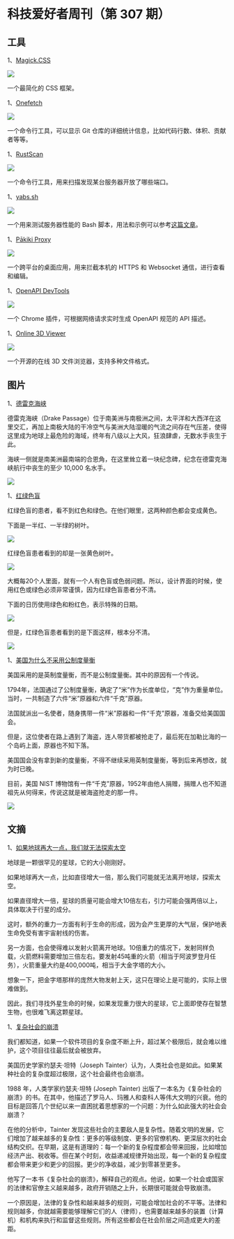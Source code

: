 # 科技爱好者周刊（第 307 期）

## 工具

1、[Magick.CSS](https://css.winterveil.net/)

![](https://cdn.beekka.com/blogimg/asset/202403/bg2024032302.webp)

一个最简化的 CSS 框架。

1、[Onefetch](https://github.com/o2sh/onefetch)

![](https://cdn.beekka.com/blogimg/asset/202403/bg2024032409.webp)

一个命令行工具，可以显示 Git 仓库的详细统计信息，比如代码行数、体积、贡献者等等。

1、[RustScan](https://github.com/RustScan/RustScan)

![](https://cdn.beekka.com/blogimg/asset/202308/bg2023082609.webp)

一个命令行工具，用来扫描发现某台服务器开放了哪些端口。

1、[yabs.sh](https://github.com/masonr/yet-another-bench-script)

![](https://cdn.beekka.com/blogimg/asset/202308/bg2023082701.webp)

一个用来测试服务器性能的 Bash 脚本，用法和示例可以参考[这篇文章](https://blog.aawadia.dev/2023/08/26/yabs-august-2023/)。

1、[Pākiki Proxy](https://pakikiproxy.com/)

![](https://cdn.beekka.com/blogimg/asset/202310/bg2023102801.webp)

一个跨平台的桌面应用，用来拦截本机的 HTTPS 和 Websocket 通信，进行查看和编辑。

1、[OpenAPI DevTools](https://github.com/AndrewWalsh/openapi-devtools)

![](https://cdn.beekka.com/blogimg/asset/202311/bg2023110209.webp)

一个 Chrome 插件，可根据网络请求实时生成 OpenAPI 规范的 API 描述。

1、[Online 3D Viewer](https://3dviewer.net)

![](https://cdn.beekka.com/blogimg/asset/202311/bg2023110520.webp)

一个开源的在线 3D 文件浏览器，支持多种文件格式。

## 图片

1、[德雷克海峡](https://edition.cnn.com/travel/article/drake-passage-rough-sea-scn/index.html)

德雷克海峡（Drake Passage）位于南美洲与南极洲之间，太平洋和大西洋在这里交汇，再加上南极大陆的干冷空气与美洲大陆湿暖的气流之间存在气压差，使得这里成为地球上最危险的海域，终年有八级以上大风，狂浪肆虐，无数水手丧生于此。

海峡一侧就是南美洲最南端的合恩角，在这里耸立着一块纪念碑，纪念在德雷克海峡航行中丧生的至少 10,000 名水手。

![](https://cdn.beekka.com/blogimg/asset/202402/bg2024020903.webp)

1、[红绿色盲](https://www.theverge.com/23650428/colorblindness-design-ui-accessibility-wordle)

红绿色盲的患者，看不到红色和绿色。在他们眼里，这两种颜色都会变成黄色。

下面是一半红、一半绿的树叶。

![](https://cdn.beekka.com/blogimg/asset/202304/bg2023040802.webp)

红绿色盲患者看到的却是一张黄色树叶。

![](https://cdn.beekka.com/blogimg/asset/202304/bg2023040803.webp)

大概每20个人里面，就有一个人有色盲或色弱问题。所以，设计界面的时候，使用红色或绿色必须非常谨慎，因为红绿色盲患者分不清。

下面的日历使用绿色和粉红色，表示特殊的日期。

![](https://cdn.beekka.com/blogimg/asset/202304/bg2023040804.webp)

但是，红绿色盲患者看到的是下面这样，根本分不清。

![](https://cdn.beekka.com/blogimg/asset/202304/bg2023040805.webp)

1、[美国为什么不采用公制度量衡](https://www.nist.gov/blogs/taking-measure/pirates-caribbean-metric-edition)

美国采用的是英制度量衡，而不是公制度量衡。其中的原因有一个传说。

1794年，法国通过了公制度量衡，确定了“米”作为长度单位，“克”作为重量单位。当时，一共制造了六件“米”原器和六件“千克”原器。

法国就派出一名使者，随身携带一件“米”原器和一件“千克”原器，准备交给美国国会。

但是，这位使者在路上遇到了海盗，连人带货都被抢走了，最后死在加勒比海的一个岛屿上面，原器也不知下落。

美国国会没有拿到新的度量衡，不得不继续采用英制度量衡，等到后来再想改，就为时已晚。

目前，美国 NIST 博物馆有一件“千克”原器，1952年由他人捐赠，捐赠人也不知道祖先从何得来，传说这就是被海盗抢走的那一件。

![](https://cdn.beekka.com/blogimg/asset/202309/bg2023091701.webp)

## 文摘

1、[如果地球再大一点，我们就无法探索太空](https://www.popularmechanics.com/space/deep-space/a19893704/any-aliens-on-super-earths-would-have-a-tough-time-flying-to-space/)

地球是一颗很罕见的星球，它的大小刚刚好。

如果地球再大一点，比如直径增大一倍，那么我们可能就无法离开地球，探索太空。

如果直径增大一倍，星球的质量可能会增大10倍左右，引力可能会强两倍以上，具体取决于行星的成分。

这时，额外的重力一方面有利于生命的形成，因为会产生更厚的大气层，保护地表生命免受有害宇宙射线的伤害。

另一方面，也会使得难以发射火箭离开地球。10倍重力的情况下，发射同样负载，火箭燃料需要增加三倍左右。要发射45吨重的火箭（相当于阿波罗登月任务），火箭重量大约是400,000吨，相当于大金字塔的大小。

想象一下，把金字塔那样的庞然大物发射上天，这只在理论上是可能的，实际上很难做到。

因此，我们寻找外星生命的时候，如果发现重力很大的星球，它上面即使存在智慧生物，也很难飞离这颗星球。

1、[复杂社会的崩溃](https://news.ycombinator.com/item?id=31670526)

我们都知道，如果一个软件项目的复杂度不断上升，超过某个极限后，就会难以维护，这个项目往往最后就会被放弃。

美国历史学家约瑟夫·坦特（Joseph Tainter）认为，人类社会也是如此。如果某种社会的复杂度超过极限，这个社会最终也会崩溃。

1988 年，人类学家约瑟夫·坦特 (Joseph Tainter) 出版了一本名为《复杂社会的崩溃》的书。在其中，他描述了罗马人、玛雅人和查科人等伟大文明的兴衰。他的目标是回答几个世纪以来一直困扰着思想家的一个问题：为什么如此强大的社会会崩溃？

在他的分析中，Tainter 发现这些社会的主要敌人是复杂性。随着文明的发展，它们增加了越来越多的复杂性：更多的等级制度、更多的官僚机构、更深层次的社会结构交织。在早期，这是有道理的：每一个新的复杂程度都会带来回报，比如增加经济产出、税收等。但在某个时刻，收益递减规律开始出现，每一个新的复杂程度都会带来更少和更少的回报。更少的净收益，减少到零甚至更多。

他写了一本书《复杂社会的崩溃》，解释自己的观点。他说，如果一个社会或国家的法律和官僚主义越来越多，政府开销随之上升，长期很可能就会导致崩溃。

一个原因是，法律的复杂性和越来越多的规则，可能会增加社会的不平等。法律和规则越多，你就越需要能够理解它们的人（律师），也需要越来越多的装置（计算机）和机构来执行和监督这些规则。所有这些都会在社会阶层之间造成更大的差距。

